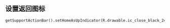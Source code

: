 





## 设置返回图标

```
getSupportActionBar().setHomeAsUpIndicator(R.drawable.ic_close_black_24dp);
```



